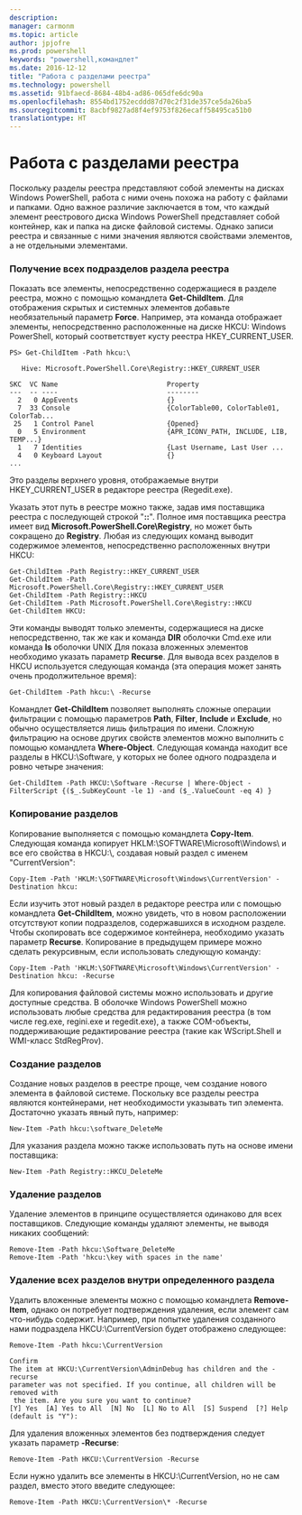 ```yaml
---
description: 
manager: carmonm
ms.topic: article
author: jpjofre
ms.prod: powershell
keywords: "powershell,командлет"
ms.date: 2016-12-12
title: "Работа с разделами реестра"
ms.technology: powershell
ms.assetid: 91bfaecd-8684-48b4-ad86-065dfe6dc90a
ms.openlocfilehash: 8554bd1752ecddd87d70c2f31de357ce5da26ba5
ms.sourcegitcommit: 8acbf9827ad8f4ef9753f826ecaff58495ca51b0
translationtype: HT
---
```

# <a name="working-with-registry-keys"></a>Работа с разделами реестра
Поскольку разделы реестра представляют собой элементы на дисках Windows PowerShell, работа с ними очень похожа на работу с файлами и папками. Одно важное различие заключается в том, что каждый элемент реестрового диска Windows PowerShell представляет собой контейнер, как и папка на диске файловой системы. Однако записи реестра и связанные с ними значения являются свойствами элементов, а не отдельными элементами.

### <a name="listing-all-subkeys-of-a-registry-key"></a>Получение всех подразделов раздела реестра
Показать все элементы, непосредственно содержащиеся в разделе реестра, можно с помощью командлета **Get-ChildItem**. Для отображения скрытых и системных элементов добавьте необязательный параметр **Force**. Например, эта команда отображает элементы, непосредственно расположенные на диске HKCU: Windows PowerShell, который соответствует кусту реестра HKEY_CURRENT_USER.

```
PS> Get-ChildItem -Path hkcu:\

   Hive: Microsoft.PowerShell.Core\Registry::HKEY_CURRENT_USER

SKC  VC Name                           Property
---  -- ----                           --------
  2   0 AppEvents                      {}
  7  33 Console                        {ColorTable00, ColorTable01, ColorTab...
 25   1 Control Panel                  {Opened}
  0   5 Environment                    {APR_ICONV_PATH, INCLUDE, LIB, TEMP...}
  1   7 Identities                     {Last Username, Last User ...
  4   0 Keyboard Layout                {}
...
```

Это разделы верхнего уровня, отображаемые внутри HKEY_CURRENT_USER в редакторе реестра (Regedit.exe).

Указать этот путь в реестре можно также, задав имя поставщика реестра с последующей строкой "**::**". Полное имя поставщика реестра имеет вид **Microsoft.PowerShell.Core\\Registry**, но может быть сокращено до **Registry**. Любая из следующих команд выводит содержимое элементов, непосредственно расположенных внутри HKCU:

```
Get-ChildItem -Path Registry::HKEY_CURRENT_USER
Get-ChildItem -Path Microsoft.PowerShell.Core\Registry::HKEY_CURRENT_USER
Get-ChildItem -Path Registry::HKCU
Get-ChildItem -Path Microsoft.PowerShell.Core\Registry::HKCU
Get-ChildItem HKCU:
```

Эти команды выводят только элементы, содержащиеся на диске непосредственно, так же как и команда **DIR** оболочки Cmd.exe или команда **ls** оболочки UNIX Для показа вложенных элементов необходимо указать параметр **Recurse**. Для вывода всех разделов в HKCU используется следующая команда (эта операция может занять очень продолжительное время):

```
Get-ChildItem -Path hkcu:\ -Recurse
```

Командлет **Get-ChildItem** позволяет выполнять сложные операции фильтрации с помощью параметров **Path**, **Filter**, **Include** и **Exclude**, но обычно осуществляется лишь фильтрация по имени. Сложную фильтрацию на основе других свойств элементов можно выполнить с помощью командлета **Where-Object**. Следующая команда находит все разделы в HKCU:\\Software, у которых не более одного подраздела и ровно четыре значения:

```
Get-ChildItem -Path HKCU:\Software -Recurse | Where-Object -FilterScript {($_.SubKeyCount -le 1) -and ($_.ValueCount -eq 4) }
```

### <a name="copying-keys"></a>Копирование разделов
Копирование выполняется с помощью командлета **Copy-Item**. Следующая команда копирует HKLM:\\SOFTWARE\\Microsoft\\Windows\\ и все его свойства в HKCU:\\, создавая новый раздел с именем "CurrentVersion":

```
Copy-Item -Path 'HKLM:\SOFTWARE\Microsoft\Windows\CurrentVersion' -Destination hkcu:
```

Если изучить этот новый раздел в редакторе реестра или с помощью командлета **Get-ChildItem**, можно увидеть, что в новом расположении отсутствуют копии подразделов, содержавшихся в исходном разделе. Чтобы скопировать все содержимое контейнера, необходимо указать параметр **Recurse**. Копирование в предыдущем примере можно сделать рекурсивным, если использовать следующую команду:

```
Copy-Item -Path 'HKLM:\SOFTWARE\Microsoft\Windows\CurrentVersion' -Destination hkcu: -Recurse
```

Для копирования файловой системы можно использовать и другие доступные средства. В оболочке Windows PowerShell можно использовать любые средства для редактирования реестра (в том числе reg.exe, regini.exe и regedit.exe), а также COM-объекты, поддерживающие редактирование реестра (такие как WScript.Shell и WMI-класс StdRegProv).

### <a name="creating-keys"></a>Создание разделов
Создание новых разделов в реестре проще, чем создание нового элемента в файловой системе. Поскольку все разделы реестра являются контейнерами, нет необходимости указывать тип элемента. Достаточно указать явный путь, например:

```
New-Item -Path hkcu:\software_DeleteMe
```

Для указания раздела можно также использовать путь на основе имени поставщика:

```
New-Item -Path Registry::HKCU_DeleteMe
```

### <a name="deleting-keys"></a>Удаление разделов
Удаление элементов в принципе осуществляется одинаково для всех поставщиков. Следующие команды удаляют элементы, не выводя никаких сообщений:

```
Remove-Item -Path hkcu:\Software_DeleteMe
Remove-Item -Path 'hkcu:\key with spaces in the name'
```

### <a name="removing-all-keys-under-a-specific-key"></a>Удаление всех разделов внутри определенного раздела
Удалить вложенные элементы можно с помощью командлета **Remove-Item**, однако он потребует подтверждения удаления, если элемент сам что-нибудь содержит. Например, при попытке удаления созданного нами подраздела HKCU:\\CurrentVersion будет отображено следующее:

```
Remove-Item -Path hkcu:\CurrentVersion

Confirm
The item at HKCU:\CurrentVersion\AdminDebug has children and the -recurse
parameter was not specified. If you continue, all children will be removed with
 the item. Are you sure you want to continue?
[Y] Yes  [A] Yes to All  [N] No  [L] No to All  [S] Suspend  [?] Help
(default is "Y"):
```

Для удаления вложенных элементов без подтверждения следует указать параметр **-Recurse**:

```
Remove-Item -Path HKCU:\CurrentVersion -Recurse
```

Если нужно удалить все элементы в HKCU:\\CurrentVersion, но не сам раздел, вместо этого введите следующее:

```
Remove-Item -Path HKCU:\CurrentVersion\* -Recurse
```

